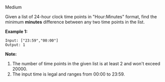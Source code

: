 Medium

Given a list of 24-hour clock time points in "Hour:Minutes" format, find the minimum **minutes** difference between any two time points in the list.

**Example 1:**
```
Input: ["23:59","00:00"]
Output: 1
```
**Note:**  
1. The number of time points in the given list is at least 2 and won't exceed 20000.
2. The input time is legal and ranges from 00:00 to 23:59.
